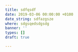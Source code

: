 ```yaml
---
title: sdfqsdf
date: 2019-03-06 00:00:00 +0100
date_string: sdfazgsze
where: sdgsqedsdgsdg
banner: ''
types: []
draft: true

---
```

